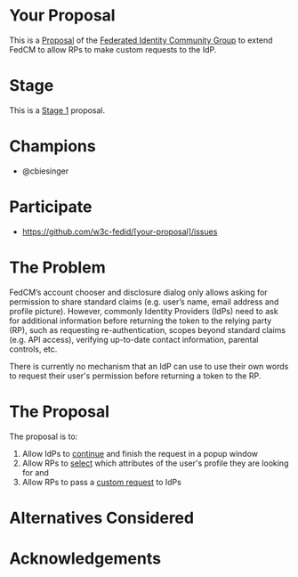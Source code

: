 # Your Proposal

This is a [Proposal](https://fedidcg.github.io/charter#proposals) of the [Federated Identity Community Group](https://fedidcg.github.io/) to extend FedCM to allow RPs to make custom requests to the IdP.

# Stage

This is a [Stage 1](https://github.com/w3c-fedid/Administration/blob/main/proposals-CG-WG.md#stage-1) proposal.

# Champions

* @cbiesinger 

# Participate
- https://github.com/w3c-fedid/[your-proposal]/issues

# The Problem

FedCM’s account chooser and disclosure dialog only allows asking for permission to share standard claims (e.g. user’s name, email address and profile picture). However, commonly Identity Providers (IdPs) need to ask for additional information before returning the token to the relying party (RP), such as requesting re-authentication, scopes beyond standard claims (e.g. API access), verifying up-to-date contact information, parental controls, etc.

There is currently no mechanism that an IdP can use to use their own words to request their user's permission before returning a token to the RP.

# The Proposal

The proposal is to:

1. Allow IdPs to [continue](https://github.com/w3c-fedid/continuation/issues/1) and finish the request in a popup window
2. Allow RPs to [select](https://github.com/w3c-fedid/continuation/issues/4) which attributes of the user's profile they are looking for and
3. Allow RPs to pass a [custom request](https://github.com/w3c-fedid/continuation/issues/2) to IdPs

# Alternatives Considered

# Acknowledgements
